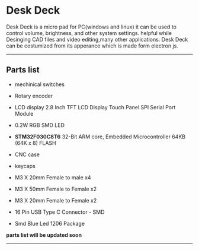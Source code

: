 # Desk Deck

Desk Deck is a micro pad for PC(windows and linux)
it can be used to control volume, brightness, and other system settings.
helpful while Desinging CAD files and video editing,many other applications.
  Desk Deck can be costumized from its apperance which is made form electron js.
____

## Parts list

* mechinical switches

* Rotary encoder

* LCD display 2.8 Inch TFT LCD Display Touch Panel SPI Serial Port Module

* 0.2W RGB SMD LED

* **STM32F030C8T6** 32-Bit ARM core, Embedded Microcontroller 64KB (64K x 8) FLASH

* CNC case

* keycaps

* M3 X 20mm Female to male x4

* M3 X 50mm Female to Female x2

* M3 X 20mm Female to Female x2

* 16 Pin USB Type C Connector - SMD

* Smd Blue Led 1206 Package

**parts list will be updated soon**
____

